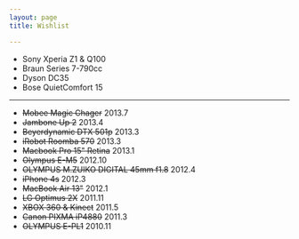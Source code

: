 ```yaml
---
layout: page
title: Wishlist

---
```


* Sony Xperia Z1 & Q100
* Braun Series 7-790cc
* Dyson DC35
* Bose QuietComfort 15

---

* ~~Mobee Magic Chager~~ 2013.7
* ~~Jambone Up 2~~ 2013.4
* ~~Beyerdynamic DTX 501p~~ 2013.3
* ~~iRobot Roomba 570~~ 2013.3
* ~~Macbook Pro 15" Retina~~ 2013.1
* ~~Olympus E-M5~~ 2012.10
* ~~OLYMPUS M.ZUIKO DIGITAL 45mm f1.8~~ 2012.4
* ~~iPhone 4s~~ 2012.3
* ~~MacBook Air 13"~~ 2012.1
* ~~LG Optimus 2X~~ 2011.11
* ~~XBOX 360 & Kinect~~ 2011.5
* ~~Canon PIXMA iP4880~~ 2011.3
* ~~OLYMPUS E-PL1~~ 2010.11